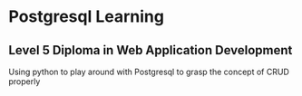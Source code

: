# Postgresql Learning

## Level 5 Diploma in Web Application Development

Using python to play around with Postgresql to grasp the concept of CRUD properly
